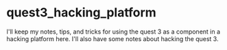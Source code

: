 # quest3_hacking_platform
I'll keep my notes, tips, and tricks for using the quest 3 as a component in a hacking platform here.  I'll also have some notes about hacking the quest 3.
